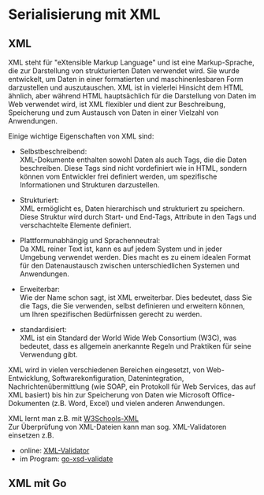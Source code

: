 # Serialisierung mit XML

## XML
XML steht für "eXtensible Markup Language" und ist eine Markup-Sprache, 
die zur Darstellung von strukturierten Daten verwendet wird. 
Sie wurde entwickelt, um Daten in einer formatierten und maschinenlesbaren Form darzustellen und auszutauschen. 
XML ist in vielerlei Hinsicht dem HTML ähnlich, aber während HTML hauptsächlich für die Darstellung von Daten im Web verwendet wird, 
ist XML flexibler und dient zur Beschreibung, Speicherung und zum Austausch von Daten in einer Vielzahl von Anwendungen.

Einige wichtige Eigenschaften von XML sind:

* Selbstbeschreibend:  
  XML-Dokumente enthalten sowohl Daten als auch Tags, die die Daten beschreiben.
  Diese Tags sind nicht vordefiniert wie in HTML, sondern können vom Entwickler frei definiert werden,
  um spezifische Informationen und Strukturen darzustellen.

* Strukturiert:  
  XML ermöglicht es, Daten hierarchisch und strukturiert zu speichern.
  Diese Struktur wird durch Start- und End-Tags, Attribute in den Tags und verschachtelte Elemente definiert.

* Plattformunabhängig und Sprachenneutral:  
  Da XML reiner Text ist, kann es auf jedem System und in jeder Umgebung verwendet werden.
  Dies macht es zu einem idealen Format für den Datenaustausch zwischen unterschiedlichen Systemen und Anwendungen.

* Erweiterbar:  
  Wie der Name schon sagt, ist XML erweiterbar.
  Dies bedeutet, dass Sie die Tags, die Sie verwenden, selbst definieren und erweitern können,
  um Ihren spezifischen Bedürfnissen gerecht zu werden.

* standardisiert:  
  XML ist ein Standard der World Wide Web Consortium (W3C), was bedeutet,
  dass es allgemein anerkannte Regeln und Praktiken für seine Verwendung gibt.

XML wird in vielen verschiedenen Bereichen eingesetzt, 
von Web-Entwicklung, Softwarekonfiguration, Datenintegration, Nachrichtenübermittlung (wie SOAP, ein Protokoll für Web Services, 
das auf XML basiert) bis hin zur Speicherung von Daten wie Microsoft Office-Dokumenten (z.B. Word, Excel) und vielen anderen Anwendungen.

XML lernt man z.B. mit [W3Schools-XML](https://www.w3schools.com/xml/)  
Zur Überprüfung von XML-Dateien kann man sog. XML-Validatoren einsetzen z.B.
* online: [XML-Validator](https://www.w3schools.com/xml/xml_validator.asp)
* im Program: [go-xsd-validate](https://github.com/terminalstatic/go-xsd-validate)

## XML mit Go






